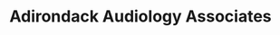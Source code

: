 ---
title: "Adirondack Audiology Associates"
url: /plattsburgh/adirondack-audiology-associates/
shop: Hörgeräte
---